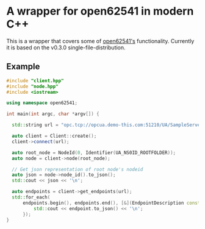 # A wrapper for open62541 in modern C++

This is a wrapper that covers some of [open62541's](https://github.com/open62541/open62541)
functionality. Currently it is based on the v0.3.0 single-file-distribution.

## Example

```c++
#include "client.hpp"
#include "node.hpp"
#include <iostream>

using namespace open62541;

int main(int argc, char *argv[]) {

  std::string url = "opc.tcp://opcua.demo-this.com:51210/UA/SampleServer";

  auto client = Client::create();
  client->connect(url);

  auto root_node = NodeId(0, Identifier(UA_NS0ID_ROOTFOLDER));
  auto node = client->node(root_node);

  // Get json representation of root node's nodeid
  auto json = node->node_id().to_json();
  std::cout << json << '\n';

  auto endpoints = client->get_endpoints(url);
  std::for_each(
      endpoints.begin(), endpoints.end(), [&](EndpointDescription const &endpoint) {
          std::cout << endpoint.to_json() << '\n';
      });
}
```

